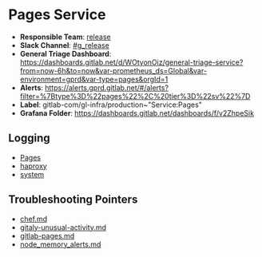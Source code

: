 <!-- MARKER: do not edit this section directly. Edit services/service-mappings.yml then run scripts/generate-docs -->
#  Pages Service

* **Responsible Team**: [release](https://about.gitlab.com/handbook/engineering/dev-backend/)
* **Slack Channel**: [#g_release](https://gitlab.slack.com/archives/g_release)
* **General Triage Dashboard**: https://dashboards.gitlab.net/d/WOtyonOiz/general-triage-service?from=now-6h&to=now&var-prometheus_ds=Global&var-environment=gprd&var-type=pages&orgId=1
* **Alerts**: https://alerts.gprd.gitlab.net/#/alerts?filter=%7Btype%3D%22pages%22%2C%20tier%3D%22sv%22%7D
* **Label**: gitlab-com/gl-infra/production~"Service:Pages"
* **Grafana Folder**: https://dashboards.gitlab.net/dashboards/f/v2ZhpeSik

## Logging

* [Pages](https://log.gitlab.net/goto/00a732029c1448a741c8730c04038fd9)
* [haproxy](https://console.cloud.google.com/logs/viewer?project=gitlab-production&interval=PT1H&resource=gce_instance&customFacets=labels.%22compute.googleapis.com%2Fresource_name%22&advancedFilter=labels.tag%3D%22haproxy%22%0Alabels.%22compute.googleapis.com%2Fresource_name%22%3A%22fe-pages-%22)
* [system](https://log.gitlab.net/goto/3384c89c5a828db866d2fa8ec86cd97f)

## Troubleshooting Pointers

* [chef.md](chef.md)
* [gitaly-unusual-activity.md](gitaly-unusual-activity.md)
* [gitlab-pages.md](gitlab-pages.md)
* [node_memory_alerts.md](node_memory_alerts.md)
<!-- END_MARKER -->
